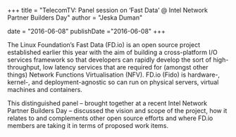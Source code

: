 +++
title = "TelecomTV: Panel session on ‘Fast Data’ @ Intel Network Partner Builders Day"
author = "Jeska Duman"

date = "2016-06-08"
publishDate ="2016-06-08"
+++

The Linux Foundation’s Fast Data (FD.io) is an open source project established
earlier this year with the aim of building a cross-platform I/O services framework
so that developers can rapidly develop the sort of high-throughput, low latency
services that are required for (amongst other things) Network Functions
Virtualisation (NFV). FD.io (Fido) is hardware-, kernel-, and deployment-agnostic
so can run on physical servers, virtual machines and containers.

This distinguished panel – brought together at a recent Intel Network Partner
Builders Day – discussed the vision and scope of the project, how it relates
to and complements other open source efforts and where FD.io members are taking
it in terms of proposed work items.
